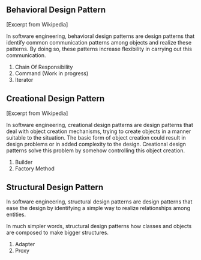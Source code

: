 Behavioral Design Pattern
--
[Excerpt from Wikipedia]

In software engineering, behavioral design patterns are design patterns that identify common communication patterns among objects and realize these patterns. By doing so, these patterns increase flexibility in carrying out this communication.

1. Chain Of Responsibility
2. Command (Work in progress)
3. Iterator

Creational Design Pattern
--
[Excerpt from Wikipedia]

In software engineering, creational design patterns are design patterns that deal with object creation mechanisms, trying to create objects in a manner suitable to the situation. The basic form of object creation could result in design problems or in added complexity to the design. Creational design patterns solve this problem by somehow controlling this object creation.

1. Builder
2. Factory Method

Structural Design Pattern
--

In software engineering, structural design patterns are design patterns that ease the design by identifying a simple way to realize relationships among entities.

In much simpler words, structural design patterns how classes and objects are composed to make bigger structures.

1. Adapter
2. Proxy